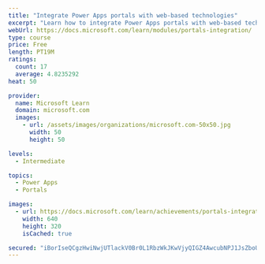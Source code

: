 ```yaml
---
title: "Integrate Power Apps portals with web-based technologies"
excerpt: "Learn how to integrate Power Apps portals with web-based technologies."
webUrl: https://docs.microsoft.com/learn/modules/portals-integration/
type: course
price: Free
length: PT19M
ratings:
  count: 17
  average: 4.8235292
heat: 50

provider:
  name: Microsoft Learn
  domain: microsoft.com
  images:
    - url: /assets/images/organizations/microsoft.com-50x50.jpg
      width: 50
      height: 50

levels:
  - Intermediate

topics:
  - Power Apps
  - Portals

images:
  - url: https://docs.microsoft.com/learn/achievements/portals-integration-social.png
    width: 640
    height: 320
    isCached: true

secured: "iBorIseQCgzHwiNwjUTlackV0Br0L1RbzWkJKwVjyQIGZ4AwcubNPJ1JsZboUVqsVE9R/E9e/s8ofwJMZQPkEeNS78YMlfUcdLDtmjX+w8hzorlpeRE0ol8kjqBEXafIuIj16N4srOwz5tvav2OJH/WKaDtYwLyiuQwo9/7uJ3P77Za62k6xhKOOpD3SM1vdn3zwriMbqwVb02w/w/520F/TS73s38rlwkdhLfOIlSClg/WW9tUkg+LXFnLUq6VJynJCaLE5dl9pfPc28VDMqEMU94zQRPpVnasUOLfrZ6K8FlVzOz/QnpdXs8v5fxc6BuVtZvhm+G5z0WJt/EmkH2oSp7zGJof3xwVnZqqaBtKwmAzU1aTb1XJrd5RhP9WKWOIxbLV/SSRWI/Z4c7BGJxtl4SjK1y5bilpzwLRcstQ=;lharh3o7H2Qz+/i5VJvlTw=="
---
```


